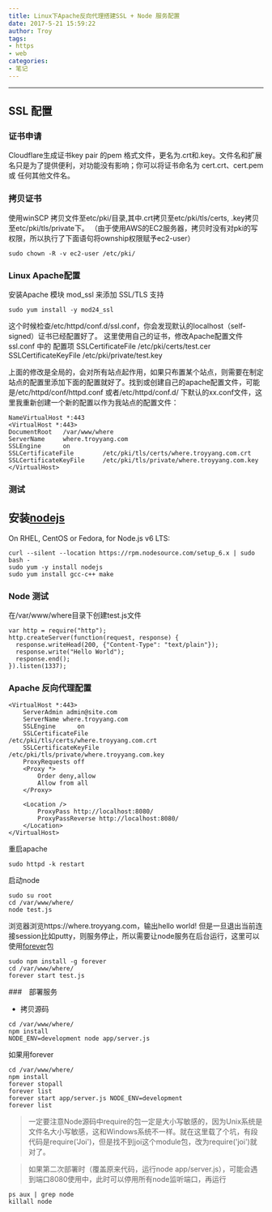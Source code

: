 ```yaml
---
title: Linux下Apache反向代理搭建SSL + Node 服务配置
date: 2017-5-21 15:59:22
author: Troy
tags:
- https
- web
categories:
- 笔记
---
```

***

## SSL 配置
### 证书申请 
Cloudflare生成证书key pair 的pem 格式文件，更名为.crt和.key。文件名和扩展名只是为了提供便利，对功能没有影响；你可以将证书命名为 cert.crt、cert.pem 或 任何其他文件名。
### 拷贝证书
使用winSCP 拷贝文件至etc/pki/目录,其中.crt拷贝至etc/pki/tls/certs, .key拷贝至etc/pki/tls/private下。 （由于使用AWS的EC2服务器，拷贝时没有对pki的写权限，所以执行了下面语句将ownship权限赋予ec2-user）
```
sudo chown -R -v ec2-user /etc/pki/
```
### Linux Apache配置
安装Apache 模块 mod_ssl 来添加 SSL/TLS 支持
```
sudo yum install -y mod24_ssl
```
这个时候检查/etc/httpd/conf.d/ssl.conf，你会发现默认的localhost（self-signed）证书已经配置好了。
这里使用自己的证书，修改Apache配置文件 ssl.conf 中的 配置项
SSLCertificateFile /etc/pki/certs/test.cer
SSLCertificateKeyFile /etc/pki/private/test.key

上面的修改是全局的，会对所有站点起作用，如果只布置某个站点，则需要在制定站点的配置里添加下面的配置就好了。找到或创建自己的apache配置文件，可能是/etc/httpd/conf/httpd.conf 或者/etc/httpd/conf.d/ 下默认的xx.conf文件，这里我重新创建一个新的配置以作为我站点的配置文件：
```
NameVirtualHost *:443
<VirtualHost *:443>
DocumentRoot   /var/www/where
ServerName     where.troyyang.com
SSLEngine      on
SSLCertificateFile        /etc/pki/tls/certs/where.troyyang.com.crt
SSLCertificateKeyFile     /etc/pki/tls/private/where.troyyang.com.key
</VirtualHost>
```

### 测试

## 安装[nodejs](https://nodejs.org/en/download/package-manager/)
On RHEL, CentOS or Fedora, for Node.js v6 LTS:
```
curl --silent --location https://rpm.nodesource.com/setup_6.x | sudo bash -
sudo yum -y install nodejs
sudo yum install gcc-c++ make
```

### Node 测试
在/var/www/where目录下创建test.js文件
```
var http = require("http");
http.createServer(function(request, response) {
  response.writeHead(200, {"Content-Type": "text/plain"});
  response.write("Hello World");
  response.end();
}).listen(1337);
```

### Apache 反向代理配置
```
<VirtualHost *:443>
    ServerAdmin admin@site.com
    ServerName where.troyyang.com
    SSLEngine      on
    SSLCertificateFile        /etc/pki/tls/certs/where.troyyang.com.crt
    SSLCertificateKeyFile     /etc/pki/tls/private/where.troyyang.com.key
    ProxyRequests off
    <Proxy *>
        Order deny,allow
        Allow from all
    </Proxy>

    <Location />
        ProxyPass http://localhost:8080/
        ProxyPassReverse http://localhost:8080/
    </Location>
</VirtualHost>
```
重启apache
```
sudo httpd -k restart
```
启动node
```
sudo su root 
cd /var/www/where/
node test.js
```
浏览器浏览https://where.troyyang.com，输出hello world! 但是一旦退出当前连接session比如putty，则服务停止，所以需要让node服务在后台运行，这里可以使用[forever](https://www.npmjs.com/package/forever)包
```
sudo npm install -g forever
cd /var/www/where/
forever start test.js
```

###　部署服务
- 拷贝源码

```
cd /var/www/where/
npm install
NODE_ENV=development node app/server.js
```
如果用forever
```
cd /var/www/where/
npm install
forever stopall
forever list
forever start app/server.js NODE_ENV=development
forever list
```

>一定要注意Node源码中require的包一定是大小写敏感的，因为Unix系统是文件名大小写敏感，这和Windows系统不一样。就在这里载了个坑，有段代码是require('Joi')，但是找不到joi这个module包，改为require('joi')就对了。

>如果第二次部署时（覆盖原来代码，运行node app/server.js），可能会遇到端口8080使用中，此时可以停用所有node监听端口，再运行
```
ps aux | grep node
killall node
```



